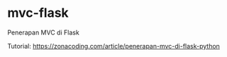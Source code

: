 # mvc-flask
Penerapan MVC di Flask

Tutorial: https://zonacoding.com/article/penerapan-mvc-di-flask-python
